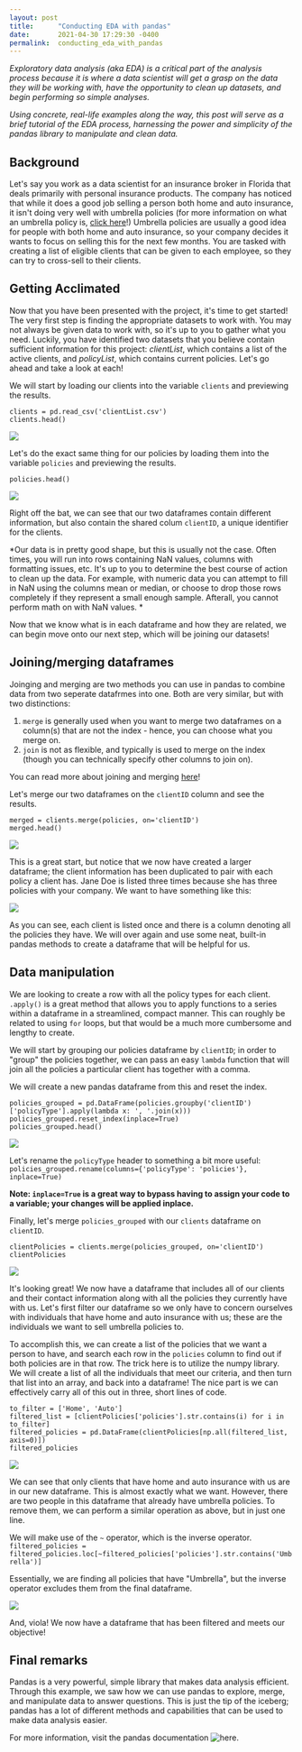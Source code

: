 ```yaml
---
layout: post
title:      "Conducting EDA with pandas"
date:       2021-04-30 17:29:30 -0400
permalink:  conducting_eda_with_pandas
---
```


*Exploratory data analysis (aka EDA) is a critical part of the analysis process because it is where a data scientist will get a grasp on the data they will be working with, have the opportunity to clean up datasets, and begin performing so simple analyses.*

*Using concrete, real-life examples along the way, this post will serve as a brief tutorial of the EDA process, harnessing the power and simplicity of the pandas library to manipulate and clean data.*

## Background
Let's say you work as a data scientist for an insurance broker in Florida that deals primarily with personal insurance products. The company has noticed that while it does a good job selling a person both home and auto insurance, it isn't doing very well with umbrella policies (for more information on what an umbrella policy is, [click here](https://www.investopedia.com/articles/personal-finance/040115/how-umbrella-insurance-works.asp)!) Umbrella policies are usually a good idea for people with both home and auto insurance, so your company decides it wants to focus on selling this for the next few months. You are tasked with creating a list of eligible clients that can be given to each employee, so they can try to cross-sell to their clients.

## Getting Acclimated
Now that you have been presented with the project, it's time to get started! The very first step is finding the appropriate datasets to work with. You may not always be given data to work with, so it's up to you to gather what you need. Luckily, you have identified two datasets that you believe contain sufficient information for this project: *clientList*, which contains a list of the active clients, and *policyList*, which contains current policies. Let's go ahead and take a look at each!

We will start by loading our clients into the variable ```clients``` and previewing the results.

```
clients = pd.read_csv('clientList.csv')
clients.head()
```

![](https://i.ibb.co/WgdQY6V/Screen-Shot-2021-04-30-at-5-17-19-PM.png)

Let's do the exact same thing for our policies by loading them into the variable ```policies``` and previewing the results.

```policies = pd.read_csv('policyList.csv')
policies.head()
```

![](https://i.ibb.co/RhfbXFb/Screen-Shot-2021-04-30-at-5-32-58-PM.png)

Right off the bat, we can see that our two dataframes contain different information, but also contain the shared colum ```clientID```, a unique identifier for the clients. 

*Our data is in pretty good shape, but this is usually not the case. Often times, you will run into rows containing NaN values, columns with formatting issues, etc. It's up to you to determine the best course of action to clean up the data. For example, with numeric data you can attempt to fill in NaN using the columns mean or median, or choose to drop those rows completely if they represent a small enough sample. Afterall, you cannot perform math on with NaN values. *

Now that we know what is in each dataframe and how they are related, we can begin move onto our next step, which will be joining our datasets!

## Joining/merging dataframes
Joinging and merging are two methods you can use in pandas to combine data from two seperate datafrmes into one. Both are very similar, but with two distinctions:
1.  ```merge``` is generally used when you want to merge two dataframes on a column(s) that are not the index - hence, you can choose what you merge on.
2.  ```join``` is not as flexible, and typically is used to merge on the index (though you can technically specify other columns to join on).

You can read more about joining and merging [here](https://towardsdatascience.com/pandas-join-vs-merge-c365fd4fbf49#:~:text=We%20can%20use%20join%20and,join%20on%20for%20both%20dataframes.)!

Let's merge our two dataframes on the ```clientID``` column and see the results.

```
merged = clients.merge(policies, on='clientID')
merged.head()
```

![](https://i.ibb.co/VJwHv52/Screen-Shot-2021-04-30-at-6-12-17-PM.png)

This is a great start, but notice that we now have created a larger dataframe; the client information has been duplicated to pair with each policy a client has. Jane Doe is listed three times because she has three policies with your company. We want to have something like this:

![](https://i.ibb.co/G904phy/Screen-Shot-2021-04-30-at-6-28-31-PM.png)

As you can see, each client is listed once and there is a column denoting all the policies they have. We will over again and use some neat, built-in pandas methods to create a dataframe that will be helpful for us.

## Data manipulation
We are looking to create a row with all the policy types for each client. ```.apply()``` is a great method that allows you to apply functions to a series within a dataframe in a streamlined, compact manner. This can roughly be related to using ```for``` loops, but that would be a much more cumbersome and lengthy to create.

We will start by grouping our policies dataframe by ```clientID```; in order to "group" the policies together, we can pass an easy ```lambda``` function that will join all the policies a particular client has together with a comma. 

We will create a new pandas dataframe from this and reset the index.

```
policies_grouped = pd.DataFrame(policies.groupby('clientID')['policyType'].apply(lambda x: ', '.join(x)))
policies_grouped.reset_index(inplace=True)
policies_grouped.head()
```

![](https://i.ibb.co/nPHb5fg/Screen-Shot-2021-04-30-at-6-45-39-PM.png)

Let's rename the ```policyType``` header to something a bit more useful:
```policies_grouped.rename(columns={'policyType': 'policies'}, inplace=True)```

**Note: ```inplace=True``` is a great way to bypass having to assign your code to a variable; your changes will be applied inplace.**

Finally, let's merge ```policies_grouped``` with our ```clients``` dataframe on ```clientID```.

```
clientPolicies = clients.merge(policies_grouped, on='clientID')
clientPolicies
```

![](https://i.ibb.co/rwXd6TL/Screen-Shot-2021-04-30-at-7-01-18-PM.png)

It's looking great! We now have a dataframe that includes all of our clients and their contact information along with all the policies they currently have with us. Let's first filter our dataframe so we only have to concern ourselves with individuals that have home and auto insurance with us; these are the individuals we want to sell umbrella policies to.

To accomplish this, we can create a list of the policies that we want a person to have, and search each row in the ```policies``` column to find out if both policies are in that row. The trick here is to utilize the numpy library. We will create a list of all the individuals that meet our criteria, and then turn that list into an array, and back into a dataframe! The nice part is we can effectively carry all of this out in three, short lines of code.

```
to_filter = ['Home', 'Auto']
filtered_list = [clientPolicies['policies'].str.contains(i) for i in to_filter]
filtered_policies = pd.DataFrame(clientPolicies[np.all(filtered_list, axis=0)])
filtered_policies
```

![](https://i.ibb.co/Y3FYgMx/Screen-Shot-2021-05-01-at-2-57-50-PM.png)

We can see that only clients that have home and auto insurance with us are in our new dataframe. This is almost exactly what we want. However, there are two people in this dataframe that already have umbrella policies. To remove them, we can perform a similar operation as above, but in just one line.

We will make use of the ```~``` operator, which is the inverse operator.
```filtered_policies = filtered_policies.loc[~filtered_policies['policies'].str.contains('Umbrella')]```

Essentially, we are finding all policies that have "Umbrella", but the inverse operator excludes them from the final dataframe.

![](https://i.ibb.co/B41v5wk/Screen-Shot-2021-05-01-at-3-07-45-PM.png)

And, viola! We now have a dataframe that has been filtered and meets our objective!

## Final remarks

Pandas is a very powerful, simple library that makes data analysis efficient. Through this example, we saw how we can use pandas to explore, merge, and manipulate data to answer questions. This is just the tip of the iceberg; pandas has a lot of different methods and capabilities that can be used to make data analysis easier.

For more information, visit the pandas documentation ![here](https://pandas.pydata.org/docs/).


